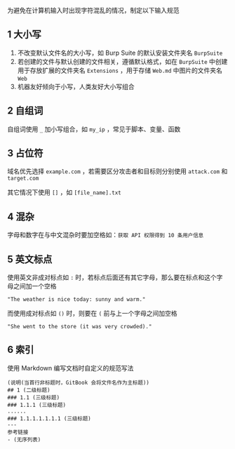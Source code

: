为避免在计算机输入时出现字符混乱的情况，制定以下输入规范

## 1 大小写

1. 不改变默认文件名的大小写，如 Burp Suite 的默认安装文件夹名 `BurpSuite`
2. 若创建的文件与默认创建的文件相关，遵循默认格式，如在 `BurpSuite` 中创建用于存放扩展的文件夹名 `Extensions`  ，用于存储 `Web.md` 中图片的文件夹名 `Web`
3. 机器友好倾向于小写，人类友好大小写组合

## 2 自组词

自组词使用 `_` 加小写组合，如 `my_ip` ，常见于脚本、变量、函数

## 3 占位符

域名优先选择 `example.com` ，若需要区分攻击者和目标则分别使用 `attack.com` 和 `target.com` 

其它情况下使用 `[]` ，如 `[file_name].txt` 

## 4 混杂

字母和数字在与中文混杂时要加空格如：`获取 API 权限得到 10 条用户信息` 

## 5 英文标点

使用英文非成对标点如 `:` 时，若标点后面还有其它字母，那么要在标点和这个字母之间加一个空格

```
"The weather is nice today: sunny and warm."
```

而使用成对标点如 `()` 时，则要在 `(` 前与上一个字母之间加空格

```
"She went to the store (it was very crowded)."
```

## 6 索引

使用 Markdown 编写文档时自定义的规范写法

```
(说明(当首行非标题时，GitBook 会将文件名作为主标题))
## 1 (二级标题)
### 1.1 (三级标题)
### 1.1.1 (三级标题)
......
### 1.1.1.1.1.1.1 (三级标题)
---
参考链接
- (无序列表) 
```
